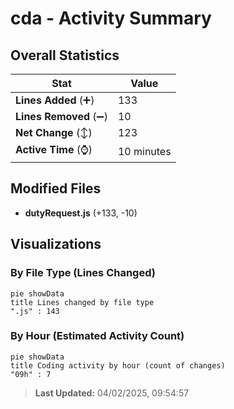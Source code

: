 # cda - Activity Summary 

## Overall Statistics

| Stat                   | Value                                                             |
| ---------------------- | ----------------------------------------------------------------- |
| **Lines Added** (➕)   | 133                                          |
| **Lines Removed** (➖) | 10                                        |
| **Net Change** (↕)    | 123                |
| **Active Time** (⌚)   | 10 minutes |


## Modified Files
- **dutyRequest.js** (+133, -10)

## Visualizations

### By File Type (Lines Changed)

```mermaid
pie showData
title Lines changed by file type
".js" : 143
```

### By Hour (Estimated Activity Count)

```mermaid
pie showData
title Coding activity by hour (count of changes)
"09h" : 7
```


> **Last Updated:** 04/02/2025, 09:54:57